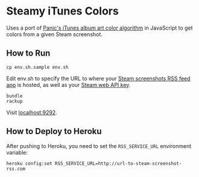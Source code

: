 # Steamy iTunes Colors

Uses a port of [Panic's iTunes album art color algorithm](http://www.panic.com/blog/2012/12/itunes-11-and-colors/) in JavaScript to get colors from a given Steam screenshot.

## How to Run

    cp env.sh.sample env.sh

Edit env.sh to specify the URL to where your
[Steam screenshots RSS feed app](https://github.com/moneypenny/steam-screenshots-rss)
is hosted, as well as your [Steam web API key](http://steamcommunity.com/dev).

    bundle
    rackup

Visit [localhost:9292](http://localhost:9292).

## How to Deploy to Heroku

After pushing to Heroku, you need to set the `RSS_SERVICE_URL` environment variable:

    heroku config:set RSS_SERVICE_URL=http://url-to-steam-screenshot-rss.com
